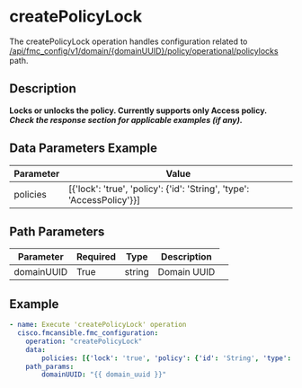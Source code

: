 # createPolicyLock

The createPolicyLock operation handles configuration related to [/api/fmc_config/v1/domain/{domainUUID}/policy/operational/policylocks](/paths//api/fmc_config/v1/domain/{domain_uuid}/policy/operational/policylocks.md) path.&nbsp;
## Description
**Locks or unlocks the policy. Currently supports only Access policy. _Check the response section for applicable examples (if any)._**

## Data Parameters Example
| Parameter | Value |
| --------- | -------- |
| policies | [{'lock': 'true', 'policy': {'id': 'String', 'type': 'AccessPolicy'}}] |

## Path Parameters
| Parameter | Required | Type | Description |
| --------- | -------- | ---- | ----------- |
| domainUUID | True | string <td colspan=3> Domain UUID |

## Example
```yaml
- name: Execute 'createPolicyLock' operation
  cisco.fmcansible.fmc_configuration:
    operation: "createPolicyLock"
    data:
        policies: [{'lock': 'true', 'policy': {'id': 'String', 'type': 'AccessPolicy'}}]
    path_params:
        domainUUID: "{{ domain_uuid }}"

```